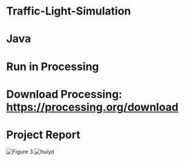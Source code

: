# Traffic-Light-Simulation
# Java
# Run in Processing
# Download Processing: https://processing.org/download
# Project Report
![Figure 3](https://user-images.githubusercontent.com/72950401/236645824-ac529d67-1bcd-48f8-92b8-e1f5f11d0da7.jpg)
![huiyd](https://user-images.githubusercontent.com/72950401/236645896-15ac101a-0c3a-4ff4-9099-f879735ce637.jpg)
